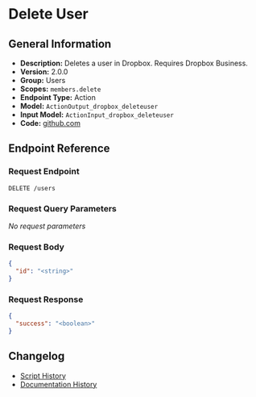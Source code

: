 <!-- BEGIN GENERATED CONTENT -->
# Delete User

## General Information

- **Description:** Deletes a user in Dropbox. Requires Dropbox Business.
- **Version:** 2.0.0
- **Group:** Users
- **Scopes:** `members.delete`
- **Endpoint Type:** Action
- **Model:** `ActionOutput_dropbox_deleteuser`
- **Input Model:** `ActionInput_dropbox_deleteuser`
- **Code:** [github.com](https://github.com/NangoHQ/integration-templates/tree/main/integrations/dropbox/actions/delete-user.ts)


## Endpoint Reference

### Request Endpoint

`DELETE /users`

### Request Query Parameters

_No request parameters_

### Request Body

```json
{
  "id": "<string>"
}
```

### Request Response

```json
{
  "success": "<boolean>"
}
```

## Changelog

- [Script History](https://github.com/NangoHQ/integration-templates/commits/main/integrations/dropbox/actions/delete-user.ts)
- [Documentation History](https://github.com/NangoHQ/integration-templates/commits/main/integrations/dropbox/actions/delete-user.md)

<!-- END  GENERATED CONTENT -->

